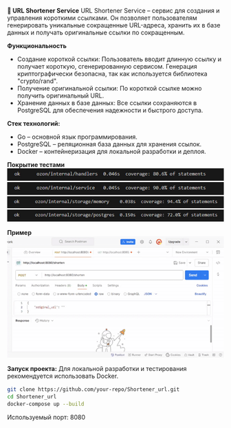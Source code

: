 **🔗 URL Shortener Service**
URL Shortener Service – сервис для создания и управления короткими ссылками. Он позволяет пользователям генерировать уникальные сокращенные URL-адреса, хранить их в базе данных и получать оригинальные ссылки по сокращенным.

**Функциональность**
- Создание короткой ссылки: Пользователь вводит длинную ссылку и получает короткую, сгенерированную сервисом. Генерация криптографически безопасна, так как используется библиотека "crypto/rand".
- Получение оригинальной ссылки: По короткой ссылке можно получить оригинальный URL.
- Хранение данных в базе данных: Все ссылки сохраняются в PostgreSQL для обеспечения надежности и быстрого доступа.

**Стек технологий:**
- Go – основной язык программирования.
- PostgreSQL – реляционная база данных для хранения ссылок.
- Docker – контейнеризация для локальной разработки и деплоя.

**Покрытие тестами**
![handlers](./img/handlers_test_coverage.jpg)
![service](./img/service_test_coverage.jpg)
![Memory storage](./img/memory_test_coverage.jpg)
![Postgres storage](./img/postgres_test_coverage.jpg)


**Пример**
![Укорачиватель ссылок](./img/shortener_url.gif)

**Запуск проекта:**
Для локальной разработки и тестирования рекомендуется использовать Docker.  
```bash
git clone https://github.com/your-repo/Shortener_url.git
cd Shortener_url
docker-compose up --build
```  
Используемый порт: 8080

